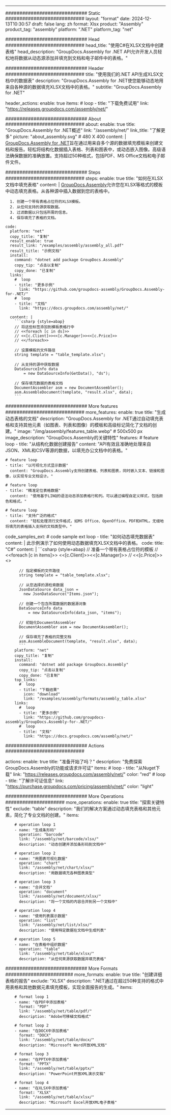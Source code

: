 



---
############################# Static ############################
layout: "format"
date:  2024-12-13T10:30:57
draft: false
lang: zh
format: Xlsx
product: "Assembly"
product_tag: "assembly"
platform: ".NET"
platform_tag: "net"

############################# Head ############################
head_title: "使用C#在XLSX文档中创建表格"
head_description: "GroupDocs.Assembly for .NET API允许开发人员轻松地将数据从动态源添加并填充到文档和电子邮件中的表格。"

############################# Header ############################
title: "使用我们的.NET API生成XLSX文档中的数据表" 
description: "GroupDocs.Assembly for .NET使您能够动态地用来自各种源的数据填充XLSX文档中的表格。"
subtitle: "GroupDocs.Assembly for .NET" 

header_actions:
  enable: true
  items:
    #  loop
    - title: "下载免费试用"
      link: "https://releases.groupdocs.com/assembly/net/"
      
############################# About ############################
about:
    enable: true
    title: "GroupDocs.Assembly for .NET概述"
    link: "/assembly/net/"
    link_title: "了解更多"
    picture: "about_assembly.svg" # 480 X 400
    content: |
       [GroupDocs.Assembly for .NET](/assembly/net/)旨在通过用来自多个源的数据填充模板来创建文档和报告。轻松将结构化数据插入表格、列表和图表中，或动态嵌入图像。高级语法确保数据的准确放置。支持超过50种格式，包括PDF、MS Office文档和电子邮件文件。

############################# Steps ############################
steps:
    enable: true
    title: "如何在XLSX文档中填充表格"
    content: |
      [GroupDocs.Assembly](/assembly/net/)允许您在XLSX等格式的模板中动态填充表格。从各种源中插入数据到您的表格中。
      
      1. 创建一个带有表格占位符的XLSX模板。
      2. 从任何支持的源获取数据。
      3. 过滤数据以只包括所需的信息。
      4. 保存填充了表格的文档。
   
    code:
      platform: "net"
      copy_title: "复制"
      result_enable: true
      result_link: "/examples/assembly/assembly_all.pdf"
      result_title: "示例文档"
      install:
        command: "dotnet add package GroupDocs.Assembly"
        copy_tip: "点击以复制"
        copy_done: "已复制"
      links:
        #  loop
        - title: "更多示例"
          link: "https://github.com/groupdocs-assembly/GroupDocs.Assembly-for-.NET/"
        #  loop
        - title: "文档"
          link: "https://docs.groupdocs.com/assembly/net/"
          
      content: |
        ```csharp {style=abap}
        // 将这些标签添加到模板表格行中
        // <<foreach [c in ds]>>
        // <<[c.Client]>><<[c.Manager]>><<[c.Price]>>
        // <</foreach>>

        // 设置模板的文件路径
        string template = "table_template.xlsx";

        // 从支持的源中获取数据
        DataSourceInfo data 
            = new DataSourceInfo(GetData(), "ds");

        // 保存填充数据的表格文档
        DocumentAssembler asm = new DocumentAssembler();
        asm.AssembleDocument(template, "result.xlsx", data);
        ```            

############################# More features ############################
more_features:
  enable: true
  title: "生成动态表格的文档"
  description: "GroupDocs.Assembly for .NET通过自动填充表格和支持其他元素（如图表、列表和图像）的模板和高级标记简化了文档的创建。"
  image: "/img/assembly/features_table.webp" # 500x500 px
  image_description: "GroupDocs.Assembly的关键特性"
  features:
    # feature loop
    - title: "从结构化数据创建报告"
      content: "API有效且准确地处理来自JSON、XML和CSV等源的数据，以填充办公文档中的表格。"

    # feature loop
    - title: "以可视化方式显示数据"
      content: "GroupDocs.Assembly支持创建表格、列表和图表，同时嵌入文本、链接和图像，以实现专业文档设计。"

    # feature loop
    - title: "精准定位表格数据"
      content: "使用基于LINQ的语法动态添加表格行和列。可以通过编程自定义样式，包括颜色和格式。"

    # feature loop
    - title: "支持广泛的格式"
      content: "轻松处理流行文件格式，如MS Office、OpenOffice、PDF和HTML。无缝地将填充的表格插入支持的文档类型中。"
      
  code_samples_ext:
    # code sample ext loop
    - title: "如何动态填充数据表"
      content: |
        此示例演示了如何使用动态数据填充XLSX文档中的表格。
      code:
        title: "C#"
        content: |
          ```csharp {style=abap}
          // 准备一个带有表格占位符的模板
          // <<foreach [c in items]>> <<[c.Client]>><<[c.Manager]>>
          // <<[c.Price]>> <</foreach>>

          // 指定模板的文件路径
          string template = "table_template.xlsx";

          // 从您选择的源检索数据
          JsonDataSource data_json = 
            new JsonDataSource("Items.json");

          // 创建一个包含所需数据的数据源对象
          DataSourceInfo data 
              = new DataSourceInfo(data_json, "items");

          // 初始化DocumentAssembler
          DocumentAssembler asm = new DocumentAssembler();

          // 保存填充了表格的完整文档
          asm.AssembleDocument(template, "result.xlsx", data);
          ```
        platform: "net"
        copy_title: "复制"
        install:
          command: "dotnet add package GroupDocs.Assembly"
          copy_tip: "点击以复制"
          copy_done: "已复制"
        top_links:
          #  loop
          - title: "下载结果"
            icon: "download"
            link: "/examples/assembly/formats/assembly_table.xlsx"
        links:
          #  loop
          - title: "更多示例"
            link: "https://github.com/groupdocs-assembly/GroupDocs.Assembly-for-.NET/"
          #  loop
          - title: "文档"
            link: "https://docs.groupdocs.com/assembly/net/"
            

            


############################# Actions ############################

actions:
  enable: true
  title: "准备开始了吗？"
  description: "免费探索GroupDocs.Assembly的功能或请求许可证"
  items:
    #  loop
    - title: "从Nuget下载"
      link: "https://releases.groupdocs.com/assembly/net/"
      color: "red"
        #  loop
    - title: "了解许可证信息"
      link: "https://purchase.groupdocs.com/pricing/assembly/net/"
      color: "light"


############################# More Operations #####################
more_operations:
    enable: true
    title: "探索关键特性"
    exclude: "table"
    description: "我们的解决方案通过动态填充表格和其他元素，简化了专业文档的创建。"
    items: 
          
        # operation loop 1
        - name: "生成条形码"
          operation: "barcode"
          link: "/assembly/net/barcode/xlsx/"
          description: "动态创建并添加条形码到文档中"

        # operation loop 2
        - name: "用图表可视化数据"
          operation: "chart"
          link: "/assembly/net/chart/xlsx/"
          description: "用数据填充各种图表类型"

        # operation loop 3
        - name: "合并文档"
          operation: "document"
          link: "/assembly/net/document/xlsx/"
          description: "将一个文档的内容合并到另一个文档中"

        # operation loop 4
        - name: "使用列表展示数据"
          operation: "list"
          link: "/assembly/net/list/xlsx/"
          description: "使用特定数据在文档中生成列表"

        # operation loop 5
        - name: "在表格中组织数据"
          operation: "table"
          link: "/assembly/net/table/xlsx/"
          description: "从任何来源获取数据并填充表格"
         
          
############################# More Formats ########################
more_formats:
    enable: true
    title: "创建详细表格的报告"
    exclude: "XLSX"
    description: ".NET通过在超过50种支持的格式中用表格和其他数据元素填充模板，实现全面报告的生成。"
    items: 
          
        # format loop 1
        - name: "在PDF中添加表格"
          format: "PDF"
          link: "/assembly/net/table/pdf/"
          description: "Adobe可移植文档格式"
          
        # format loop 2
        - name: "在DOCX中添加表格"
          format: "DOCX"
          link: "/assembly/net/table/docx/"
          description: "Microsoft Word开放XML文档"
          
        # format loop 3
        - name: "在PPTX中添加表格"
          format: "PPTX"
          link: "/assembly/net/table/pptx/"
          description: "PowerPoint开放XML演示文稿"
          
        # format loop 4
        - name: "在XLSX中添加表格"
          format: "XLSX"
          link: "/assembly/net/table/xlsx/"
          description: "Microsoft Excel开放XML电子表格"


          

---